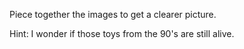 Piece together the images to get a clearer picture.

Hint: I wonder if those toys from the 90's are still alive. 